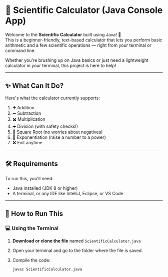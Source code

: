 # 🧮 Scientific Calculator (Java Console App)

Welcome to the **Scientific Calculator** built using Java! 🎉  
This is a beginner-friendly, text-based calculator that lets you perform basic arithmetic and a few scientific operations — right from your terminal or command line.

Whether you're brushing up on Java basics or just need a lightweight calculator in your terminal, this project is here to help!

---

## ✨ What Can It Do?

Here's what the calculator currently supports:

1. ➕ Addition  
2. ➖ Subtraction  
3. ✖️ Multiplication  
4. ➗ Division (with safety checks!)  
5. 📐 Square Root (no worries about negatives)  
6. 🔼 Exponentiation (raise a number to a power)  
7. ❌ Exit anytime

---

## 🛠 Requirements

To run this, you'll need:

- Java installed (JDK 8 or higher)
- A terminal, or any IDE like IntelliJ, Eclipse, or VS Code

---

## 🚀 How to Run This

### 💻 Using the Terminal

1. **Download or clone the file** named `ScientificCalculator.java`

2. Open your terminal and go to the folder where the file is saved.

3. Compile the code:
   ```bash
   javac ScientificCalculator.java

